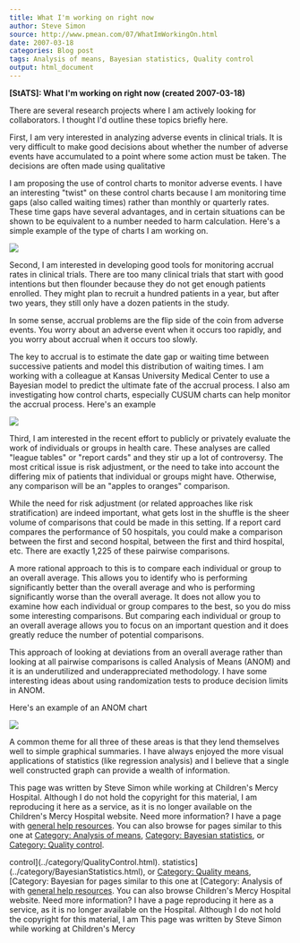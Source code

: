 ```yaml
---
title: What I'm working on right now
author: Steve Simon
source: http://www.pmean.com/07/WhatImWorkingOn.html
date: 2007-03-18
categories: Blog post
tags: Analysis of means, Bayesian statistics, Quality control
output: html_document
---
```

**[StATS]: What I'm working on right now (created
2007-03-18)**

There are several research projects where I am actively looking for
collaborators. I thought I'd outline these topics briefly here.

First, I am very interested in analyzing adverse events in clinical
trials. It is very difficult to make good decisions about whether the
number of adverse events have accumulated to a point where some action
must be taken. The decisions are often made using qualitative

I am proposing the use of control charts to monitor adverse events. I
have an interesting "twist" on these control charts because I am
monitoring time gaps (also called waiting times) rather than monthly or
quarterly rates. These time gaps have several advantages, and in certain
situations can be shown to be equivalent to a number needed to harm
calculation. Here's a simple example of the type of charts I am working
on.

![](http://www.pmean.com/images/images/07/WhatImWorkingOn01.gif)

Second, I am interested in developing good tools for monitoring accrual
rates in clinical trials. There are too many clinical trials that start
with good intentions but then flounder because they do not get enough
patients enrolled. They might plan to recruit a hundred patients in a
year, but after two years, they still only have a dozen patients in the
study.

In some sense, accrual problems are the flip side of the coin from
adverse events.   You worry about an adverse event when it occurs too
rapidly, and you worry about accrual when it occurs too slowly.

The key to accrual is to estimate the date gap or waiting time between
successive patients and model this distribution of waiting times. I am
working with a colleague at Kansas University Medical Center to use a
Bayesian model to predict the ultimate fate of the accrual process. I
also am investigating how control charts, especially CUSUM charts can
help monitor the accrual process. Here's an example

![](http://www.pmean.com/images/images/07/WhatImWorkingOn02.gif)

Third, I am interested in the recent effort to publicly or privately
evaluate the work of individuals or groups in health care. These
analyses are called "league tables" or "report cards" and they stir
up a lot of controversy. The most critical issue is risk adjustment, or
the need to take into account the differing mix of patients that
individual or groups might have. Otherwise, any comparison will be an
"apples to oranges" comparison.

While the need for risk adjustment (or related approaches like risk
stratification) are indeed important, what gets lost in the shuffle is
the sheer volume of comparisons that could be made in this setting. If a
report card compares the performance of 50 hospitals, you could make a
comparison between the first and second hospital, between the first and
third hospital, etc. There are exactly 1,225 of these pairwise
comparisons.

A more rational approach to this is to compare each individual or group
to an overall average. This allows you to identify who is performing
significantly better than the overall average and who is performing
significantly worse than the overall average. It does not allow you to
examine how each individual or group compares to the best, so you do
miss some interesting comparisons. But comparing each individual or
group to an overall average allows you to focus on an important question
and it does greatly reduce the number of potential comparisons.

This approach of looking at deviations from an overall average rather
than looking at all pairwise comparisons is called Analysis of Means
(ANOM) and it is an underutilized and underappreciated methodology. I
have some interesting ideas about using randomization tests to produce
decision limits in ANOM.

Here's an example of an ANOM chart

![](http://www.pmean.com/images/images/07/WhatImWorkingOn03.gif)

A common theme for all three of these areas is that they lend themselves
well to simple graphical summaries. I have always enjoyed the more
visual applications of statistics (like regression analysis) and I
believe that a single well constructed graph can provide a wealth of
information.

This page was written by Steve Simon while working at Children's Mercy
Hospital. Although I do not hold the copyright for this material, I am
reproducing it here as a service, as it is no longer available on the
Children's Mercy Hospital website. Need more information? I have a page
with [general help resources](../GeneralHelp.html). You can also browse
for pages similar to this one at [Category: Analysis of
means](../category/AnalysisOfMeans.html), [Category: Bayesian
statistics](../category/BayesianStatistics.html), or [Category: Quality
control](../category/QualityControl.html).
<!---More--->
control](../category/QualityControl.html).
statistics](../category/BayesianStatistics.html), or [Category: Quality
means](../category/AnalysisOfMeans.html), [Category: Bayesian
for pages similar to this one at [Category: Analysis of
with [general help resources](../GeneralHelp.html). You can also browse
Children's Mercy Hospital website. Need more information? I have a page
reproducing it here as a service, as it is no longer available on the
Hospital. Although I do not hold the copyright for this material, I am
This page was written by Steve Simon while working at Children's Mercy

<!---Do not use
**[StATS]: What I'm working on right now (created
This page was written by Steve Simon while working at Children's Mercy
Hospital. Although I do not hold the copyright for this material, I am
reproducing it here as a service, as it is no longer available on the
Children's Mercy Hospital website. Need more information? I have a page
with [general help resources](../GeneralHelp.html). You can also browse
for pages similar to this one at [Category: Analysis of
means](../category/AnalysisOfMeans.html), [Category: Bayesian
statistics](../category/BayesianStatistics.html), or [Category: Quality
control](../category/QualityControl.html).
--->

